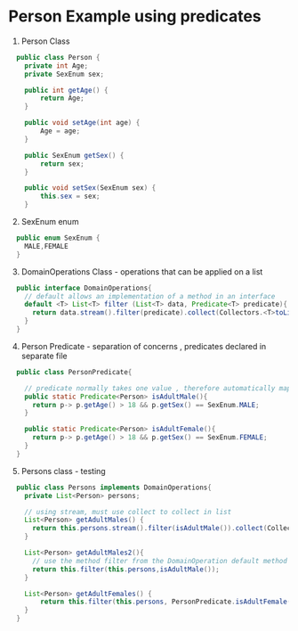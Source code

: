 # Person Example using predicates


1. Person Class

```java
  public class Person {
	private int Age;
	private SexEnum sex;

	public int getAge() {
		return Age;
	}

	public void setAge(int age) {
		Age = age;
	}

	public SexEnum getSex() {
		return sex;
	}

	public void setSex(SexEnum sex) {
		this.sex = sex;
	}
```

2. SexEnum enum

```java
  public enum SexEnum {
    MALE,FEMALE
  }
```

3. DomainOperations Class - operations that can be applied on a list 

```java
  public interface DomainOperations{
    // default allows an implementation of a method in an interface
    default <T> List<T> filter (List<T> data, Predicate<T> predicate){
      return data.stream().filter(predicate).collect(Collectors.<T>toList());
    }
  }
```

4. Person Predicate - separation of concerns , predicates declared in separate file

```java
  public class PersonPredicate{

    // predicate normally takes one value , therefore automatically mapped to p
    public static Predicate<Person> isAdultMale(){
      return p-> p.getAge() > 18 && p.getSex() == SexEnum.MALE;
    }

    public static Predicate<Person> isAdultFemale(){
      return p-> p.getAge() > 18 && p.getSex() == SexEnum.FEMALE;
    }
  }

```

5. Persons class - testing 

```java
  public class Persons implements DomainOperations{
    private List<Person> persons;

    // using stream, must use collect to collect in list
    List<Person> getAdultMales() {
      return this.persons.stream().filter(isAdultMale()).collect(Collectors.toList());
    }

    List<Person> getAdultMales2(){
      // use the method filter from the DomainOperation default method
      return this.filter(this.persons,isAdultMale());
    }

    List<Person> getAdultFemales() {
        return this.filter(this.persons, PersonPredicate.isAdultFemale());
    }
  }
```


